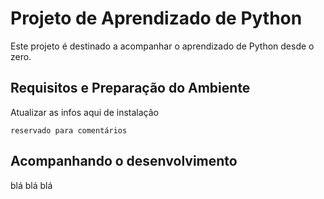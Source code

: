 # Projeto de Aprendizado de Python

Este projeto é destinado a acompanhar o aprendizado de Python desde o zero.

## Requisitos e Preparação do Ambiente

Atualizar as infos aqui de instalação


```
reservado para comentários
```

## Acompanhando o desenvolvimento

blá blá blá

